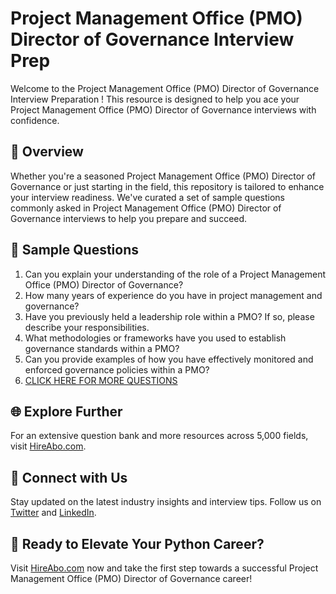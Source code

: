 # Project Management Office (PMO) Director of Governance Interview Prep

Welcome to the Project Management Office (PMO) Director of Governance Interview Preparation ! This resource is designed to help you ace your Project Management Office (PMO) Director of Governance interviews with confidence.

## 🚀 Overview

Whether you're a seasoned Project Management Office (PMO) Director of Governance or just starting in the field, this repository is tailored to enhance your interview readiness. We've curated a set of sample questions commonly asked in Project Management Office (PMO) Director of Governance interviews to help you prepare and succeed.

## 📝 Sample Questions

1. Can you explain your understanding of the role of a Project Management Office (PMO) Director of Governance?
2. How many years of experience do you have in project management and governance?
3. Have you previously held a leadership role within a PMO? If so, please describe your responsibilities.
4. What methodologies or frameworks have you used to establish governance standards within a PMO?
5. Can you provide examples of how you have effectively monitored and enforced governance policies within a PMO?
6. [CLICK HERE FOR MORE QUESTIONS](https://hireabo.com/job/1_3_39/Project%20Management%20Office%20PMO%20Director%20of%20Governance)

## 🌐 Explore Further

For an extensive question bank and more resources across 5,000 fields, visit [HireAbo.com](https://www.hireabo.com).

## 📱 Connect with Us

Stay updated on the latest industry insights and interview tips. Follow us on [Twitter](https://twitter.com/hireabo) and [LinkedIn](https://www.linkedin.com/in/hire-abo-3609972a8/).

## 🚀 Ready to Elevate Your Python Career?

Visit [HireAbo.com](https://www.hireabo.com) now and take the first step towards a successful Project Management Office (PMO) Director of Governance career!